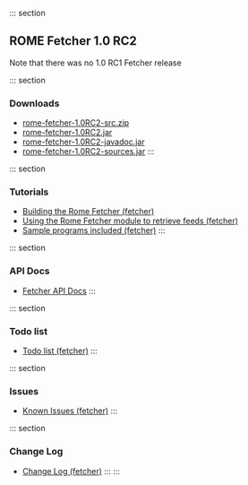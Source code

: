 ::: section
## ROME Fetcher 1.0 RC2

Note that there was no 1.0 RC1 Fetcher release

::: section
### Downloads

-   [rome-fetcher-1.0RC2-src.zip](./rome-fetcher-1.0RC2-src.zip)
-   [rome-fetcher-1.0RC2.jar](./rome-fetcher-1.0RC2.jar)
-   [rome-fetcher-1.0RC2-javadoc.jar](./rome-fetcher-1.0RC2-javadoc.jar)
-   [rome-fetcher-1.0RC2-sources.jar](./rome-fetcher-1.0RC2-sources.jar)
:::

::: section
### Tutorials

-   [Building the Rome Fetcher
    (fetcher)](../BuildingTheRomeFetcher.html)
-   [Using the Rome Fetcher module to retrieve feeds
    (fetcher)](../UsingTheRomeFetcherModuleToRetrieveFeeds.html)
-   [Sample programs included (fetcher)](../SampleProgramsIncluded.html)
:::

::: section
### API Docs

-   [Fetcher API Docs](./rome-fetcher-1.0RC2-javadoc.jar)
:::

::: section
### Todo list

-   [Todo list (fetcher)](../TodoList.html)
:::

::: section
### Issues

-   [Known Issues (fetcher)](../KnownIssues.html)
:::

::: section
### Change Log

-   [Change Log (fetcher)](../ChangeLog.html)
:::
:::
